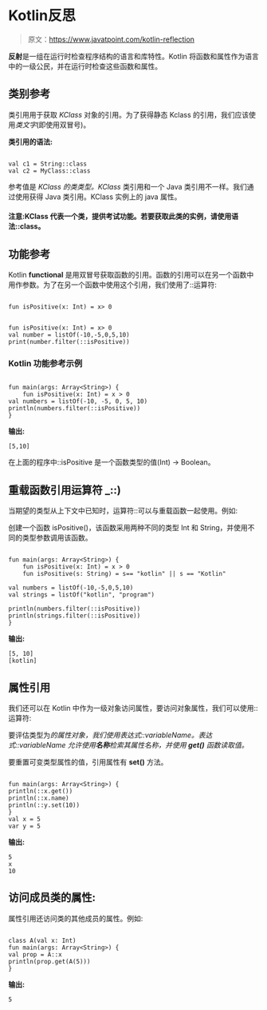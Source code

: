 # Kotlin反思

> 原文：<https://www.javatpoint.com/kotlin-reflection>

**反射**是一组在运行时检查程序结构的语言和库特性。Kotlin 将函数和属性作为语言中的一级公民，并在运行时检查这些函数和属性。

## 类别参考

类引用用于获取 *KClass* 对象的引用。为了获得静态 Kclass 的引用，我们应该使用*类文字*(即使用双冒号)。

**类引用的语法:**

```

val c1 = String::class
val c2 = MyClass::class

```

参考值是 *KClass 的类类型。KClass* 类引用和一个 Java 类引用不一样。我们通过使用获得 Java 类引用。KClass 实例上的 java 属性。

#### 注意:KClass 代表一个类，提供考试功能。若要获取此类的实例，请使用语法::class。

## 功能参考

Kotlin **functional** 是用双冒号获取函数的引用。函数的引用可以在另一个函数中用作参数。为了在另一个函数中使用这个引用，我们使用了::运算符:

```

fun isPositive(x: Int) = x> 0 

```

```

fun isPositive(x: Int) = x> 0
val number = listOf(-10,-5,0,5,10)
print(number.filter(::isPositive))

```

### Kotlin 功能参考示例

```

fun main(args: Array<String>) {
    fun isPositive(x: Int) = x > 0
val numbers = listOf(-10, -5, 0, 5, 10)
println(numbers.filter(::isPositive)) 
}

```

**输出:**

```
[5,10]

```

在上面的程序中::isPositive 是一个函数类型的值(Int) -> Boolean。

## 重载函数引用运算符 _::)

当期望的类型从上下文中已知时，运算符::可以与重载函数一起使用。例如:

创建一个函数 isPositive()，该函数采用两种不同的类型 Int 和 String，并使用不同的类型参数调用该函数。

```

fun main(args: Array<String>) {
    fun isPositive(x: Int) = x > 0
    fun isPositive(s: String) = s== "kotlin" || s == "Kotlin"

val numbers = listOf(-10,-5,0,5,10)
val strings = listOf("kotlin", "program")

println(numbers.filter(::isPositive))
println(strings.filter(::isPositive))
}

```

**输出:**

```
[5, 10]
[kotlin]

```

## 属性引用

我们还可以在 Kotlin 中作为一级对象访问属性，要访问对象属性，我们可以使用::运算符:

要评估类型为*的属性对象，我们使用表达式::variableName。表达式::variableName 允许使用**名称**检索其属性名称，并使用 **get()** 函数读取值。*

要重置可变类型属性的值，引用属性有 **set()** 方法。

```

fun main(args: Array<String>) {
println(::x.get())
println(::x.name)
println(::y.set(10))
}
val x = 5
var y = 5

```

**输出:**

```
5
x
10

```

## 访问成员类的属性:

属性引用还访问类的其他成员的属性。例如:

```

class A(val x: Int)
fun main(args: Array<String>) {
val prop = A::x
println(prop.get(A(5)))
}

```

**输出:**

```
5

```